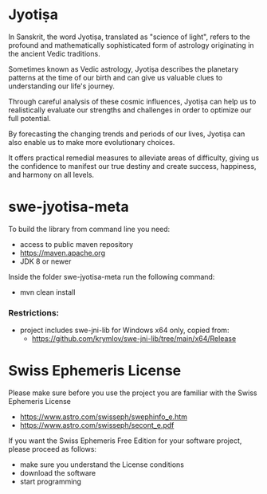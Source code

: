 # Jyotiṣa

In Sanskrit, the word Jyotiṣa, translated as "science of light", refers to the profound and mathematically sophisticated form of astrology originating in the ancient Vedic traditions.

Sometimes known as Vedic astrology, Jyotiṣa describes the planetary patterns at the time of our birth and can give us valuable clues to understanding our life's journey.

Through careful analysis of these cosmic influences, Jyotiṣa can help us to realistically evaluate our strengths and challenges in order to optimize our full potential.

By forecasting the changing trends and periods of our lives, Jyotiṣa can also enable us to make more evolutionary choices.

It offers practical remedial measures to alleviate areas of difficulty, giving us the confidence to manifest our true destiny and create success, happiness, and harmony on all levels.


# swe-jyotisa-meta

To build the library from command line you need:
- access to public maven repository
- https://maven.apache.org
- JDK 8 or newer

Inside the folder swe-jyotisa-meta run the following command:
- mvn clean install

### Restrictions:
- project includes swe-jni-lib for Windows x64 only, copied from:
  - https://github.com/krymlov/swe-jni-lib/tree/main/x64/Release


# Swiss Ephemeris License

Please make sure before you use the project you are familiar with the Swiss Ephemeris License
- https://www.astro.com/swisseph/swephinfo_e.htm
- https://www.astro.com/swisseph/secont_e.pdf

If you want the Swiss Ephemeris Free Edition for your software project, please proceed as follows:
- make sure you understand the License conditions
- download the software
- start programming
